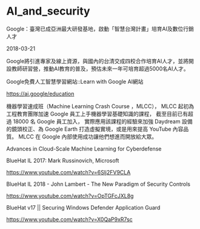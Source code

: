 # AI_and_security

Google：臺灣已成亞洲最大研發基地，啟動「智慧台灣計畫」培育AI及數位行銷人才

2018-03-21

Google將引進專家及線上資源，與國內的台清交成四校合作培育AI人才，並將開設教師研習營，推動AI教育的普及，預估未來一年可培育超過5000名AI人才。


Google免費人工智慧學習網站::Learn with Google AI網站

https://ai.google/education

機器學習速成班（Machine Learning Crash Course ，MLCC），
MLCC 起初為工程教育團隊加速 Google 員工上手機器學習基礎知識的課程，
截至目前已有超過 18000 名 Google 員工加入，
實際應用該課程的經驗來加強 Daydream 設備的鏡頭校正、為 Google Earth 打造虛擬實境，或是用來提高 YouTube 內容品質。
MLCC 在 Google 內部使用成功讓他們想進而開放給大眾。




Advances in Cloud-Scale Machine Learning for Cyberdefense

BlueHat IL 2017: Mark Russinovich, Microsoft

https://www.youtube.com/watch?v=6Slj2FV9CLA

BlueHat IL 2018 - John Lambert - The New Paradigm of Security Controls

https://www.youtube.com/watch?v=OpTGFcJXL8g

BlueHat v17 || Securing Windows Defender Application Guard

https://www.youtube.com/watch?v=X0QaP9xR7sc
